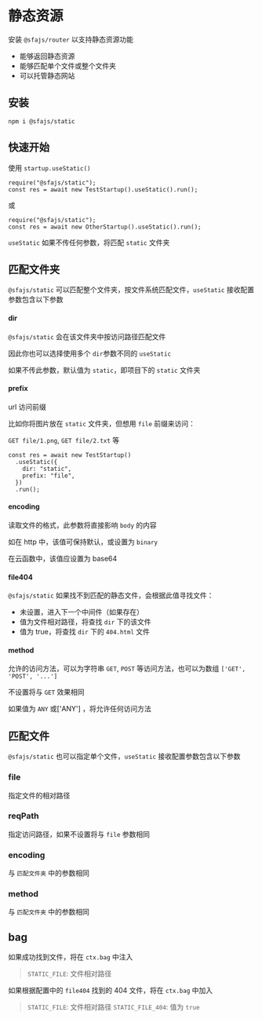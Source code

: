 # 静态资源

安装 `@sfajs/router` 以支持静态资源功能

- 能够返回静态资源
- 能够匹配单个文件或整个文件夹
- 可以托管静态网站

## 安装

```
npm i @sfajs/static
```

## 快速开始

使用 `startup.useStatic()`

```JS
require("@sfajs/static");
const res = await new TestStartup().useStatic().run();
```

或

```JS
require("@sfajs/static");
const res = await new OtherStartup().useStatic().run();
```

`useStatic` 如果不传任何参数，将匹配 `static` 文件夹

## 匹配文件夹

`@sfajs/static` 可以匹配整个文件夹，按文件系统匹配文件，`useStatic` 接收配置参数包含以下参数

#### dir

`@sfajs/static` 会在该文件夹中按访问路径匹配文件

因此你也可以选择使用多个 `dir`参数不同的 `useStatic`

如果不传此参数，默认值为 `static`，即项目下的 `static` 文件夹

#### prefix

url 访问前缀

比如你将图片放在 `static` 文件夹，但想用 `file` 前缀来访问：

`GET file/1.png`, `GET file/2.txt` 等

```JS
const res = await new TestStartup()
  .useStatic({
    dir: "static",
    prefix: "file",
  })
  .run();
```

#### encoding

读取文件的格式，此参数将直接影响 `body` 的内容

如在 http 中，该值可保持默认，或设置为 `binary`

在云函数中，该值应设置为 base64

#### file404

`@sfajs/static` 如果找不到匹配的静态文件，会根据此值寻找文件：

- 未设置，进入下一个中间件（如果存在）
- 值为文件相对路径，将查找 `dir` 下的该文件
- 值为 true，将查找 `dir` 下的 `404.html` 文件

#### method

允许的访问方法，可以为字符串 `GET`, `POST` 等访问方法，也可以为数组 `['GET', 'POST', '...']`

不设置将与 `GET` 效果相同

如果值为 `ANY` 或['ANY'] ，将允许任何访问方法

## 匹配文件

`@sfajs/static` 也可以指定单个文件，`useStatic` 接收配置参数包含以下参数

### file

指定文件的相对路径

### reqPath

指定访问路径，如果不设置将与 `file` 参数相同

### encoding

与 `匹配文件夹` 中的参数相同

### method

与 `匹配文件夹` 中的参数相同

## bag

如果成功找到文件，将在 `ctx.bag` 中注入

> `STATIC_FILE`: 文件相对路径

如果根据配置中的 `file404` 找到的 404 文件，将在 `ctx.bag` 中加入

> `STATIC_FILE`: 文件相对路径
> `STATIC_FILE_404`: 值为 `true`
